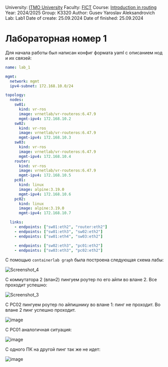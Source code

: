 University: [ITMO University](https://itmo.ru/ru/)
Faculty: [FICT](https://fict.itmo.ru)
Course: [Introduction in routing](https://github.com/itmo-ict-faculty/introduction-in-routing)
Year: 2024/2025
Group: K3320
Author: Gusev Yaroslav Aleksandrovich
Lab: Lab1
Date of create: 25.09.2024
Date of finished: 25.09.2024

# Лабораторная номер 1

Для начала работы был написан конфиг формата yaml с описанием нод и их связей:

```yaml
name: lab_1

mgmt:
  network: mgmt
  ipv4-subnet: 172.168.10.0/24

topology:
  nodes:
    sw01:
      kind: vr-ros
      image: vrnetlab/vr-routeros:6.47.9
      mgmt-ipv4: 172.168.10.2
    sw02:
      kind: vr-ros
      image: vrnetlab/vr-routeros:6.47.9
      mgmt-ipv4: 172.168.10.3
    sw03:
      kind: vr-ros
      image: vrnetlab/vr-routeros:6.47.9
      mgmt-ipv4: 172.168.10.4
    router:
      kind: vr-ros
      image: vrnetlab/vr-routeros:6.47.9
      mgmt-ipv4: 172.168.10.5
    pc01:
      kind: linux
      image: alpine:3.19.0
      mgmt-ipv4: 172.168.10.6
    pc02:
      kind: linux
      image: alpine:3.19.0
      mgmt-ipv4: 172.168.10.7

  links:
    - endpoints: ["sw01:eth2", "router:eth2"]
    - endpoints: ["sw01:eth3", "sw02:eth2"]
    - endpoints: ["sw01:eth4", "sw03:eth2"]

    - endpoints: ["sw02:eth3", "pc01:eth2"]
    - endpoints: ["sw03:eth3", "pc02:eth2"]
```

С помощью `containerlab graph` была построена следующая схема лабы:

![Screenshot_4](https://github.com/user-attachments/assets/ece3d7db-5d8d-4e4f-ac75-adec20923c59)


С коммутатора 2 (влан2) пингуем роутер по его айпи во влане 2. Все проходит успешно:

![Screenshot_3](https://github.com/user-attachments/assets/d3428ad0-ab2e-4d81-ab04-5a322c1d1a9a)

С PC02 пингуем роутер по айпишнику во влане 1: пинг не проходит. Во влане 2 пинг успешно проходит.

![image](https://github.com/user-attachments/assets/6325721c-7b24-4cc7-b090-914a2d186fdc)

С PC01 аналогичная ситуация:

![image](https://github.com/user-attachments/assets/83643dea-f357-49ea-b7ca-cd8630dbf877)

С одного ПК на другой пинг так же не идет:

![image](https://github.com/user-attachments/assets/869877d2-04c2-4d37-b50a-02eb29453bda)




